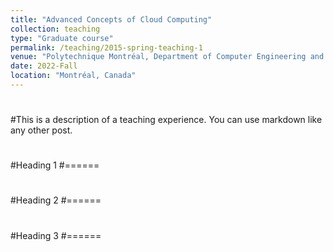 ```yaml
---
title: "Advanced Concepts of Cloud Computing"
collection: teaching
type: "Graduate course"
permalink: /teaching/2015-spring-teaching-1
venue: "Polytechnique Montréal, Department of Computer Engineering and Software Engineering"
date: 2022-Fall
location: "Montréal, Canada"
---
```

#
#This is a description of a teaching experience. You can use markdown like any other post.
#
#Heading 1
#======
#
#Heading 2
#======
#
#Heading 3
#======
